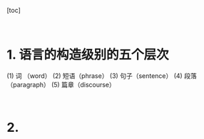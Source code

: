 [toc]





&emsp;
&emsp; 
# 1. 语言的构造级别的五个层次
(1) 词  （word）
(2) 短语（phrase）
(3) 句子（sentence）
(4) 段落（paragraph）
(5) 篇章（discourse）





&emsp;
&emsp; 
# 2. 

